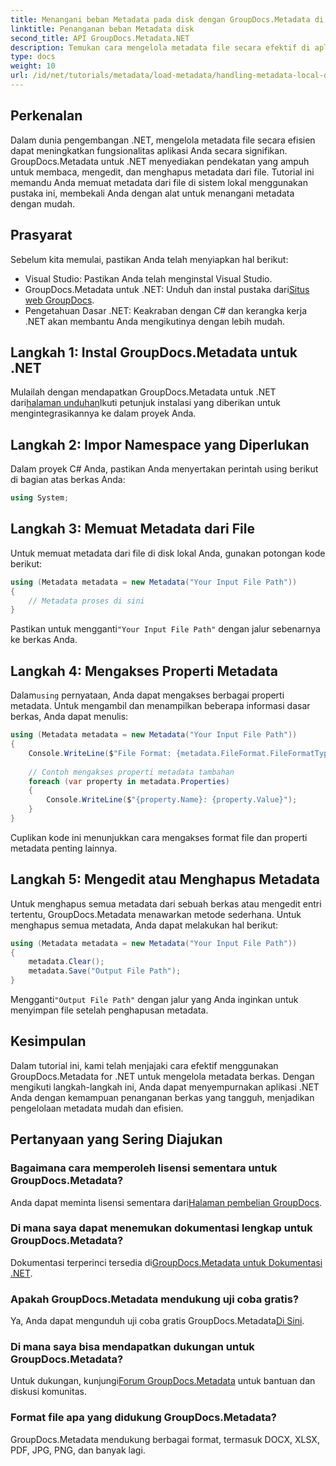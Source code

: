 ```yaml
---
title: Menangani beban Metadata pada disk dengan GroupDocs.Metadata di .NET
linktitle: Penanganan beban Metadata disk
second_title: API GroupDocs.Metadata.NET
description: Temukan cara mengelola metadata file secara efektif di aplikasi .NET Anda menggunakan GroupDocs.Metadata. Panduan lengkap ini memandu Anda melalui proses instalasi, mengakses properti metadata.
type: docs
weight: 10
url: /id/net/tutorials/metadata/load-metadata/handling-metadata-local-disk/
---
```

## Perkenalan

Dalam dunia pengembangan .NET, mengelola metadata file secara efisien dapat meningkatkan fungsionalitas aplikasi Anda secara signifikan. GroupDocs.Metadata untuk .NET menyediakan pendekatan yang ampuh untuk membaca, mengedit, dan menghapus metadata dari file. Tutorial ini memandu Anda memuat metadata dari file di sistem lokal menggunakan pustaka ini, membekali Anda dengan alat untuk menangani metadata dengan mudah.

## Prasyarat

Sebelum kita memulai, pastikan Anda telah menyiapkan hal berikut:

- Visual Studio: Pastikan Anda telah menginstal Visual Studio.
-  GroupDocs.Metadata untuk .NET: Unduh dan instal pustaka dari[Situs web GroupDocs](https://releases.groupdocs.com/metadata/net/).
- Pengetahuan Dasar .NET: Keakraban dengan C# dan kerangka kerja .NET akan membantu Anda mengikutinya dengan lebih mudah.

## Langkah 1: Instal GroupDocs.Metadata untuk .NET

 Mulailah dengan mendapatkan GroupDocs.Metadata untuk .NET dari[halaman unduhan](https://releases.groupdocs.com/metadata/net/)Ikuti petunjuk instalasi yang diberikan untuk mengintegrasikannya ke dalam proyek Anda.

## Langkah 2: Impor Namespace yang Diperlukan

Dalam proyek C# Anda, pastikan Anda menyertakan perintah using berikut di bagian atas berkas Anda:

```csharp
using System;
```

## Langkah 3: Memuat Metadata dari File

Untuk memuat metadata dari file di disk lokal Anda, gunakan potongan kode berikut:

```csharp
using (Metadata metadata = new Metadata("Your Input File Path"))
{
    // Metadata proses di sini
}
```

 Pastikan untuk mengganti`"Your Input File Path"` dengan jalur sebenarnya ke berkas Anda.

## Langkah 4: Mengakses Properti Metadata

 Dalam`using` pernyataan, Anda dapat mengakses berbagai properti metadata. Untuk mengambil dan menampilkan beberapa informasi dasar berkas, Anda dapat menulis:

```csharp
using (Metadata metadata = new Metadata("Your Input File Path"))
{
    Console.WriteLine($"File Format: {metadata.FileFormat.FileFormatType}");
    
    // Contoh mengakses properti metadata tambahan
    foreach (var property in metadata.Properties)
    {
        Console.WriteLine($"{property.Name}: {property.Value}");
    }
}
```

Cuplikan kode ini menunjukkan cara mengakses format file dan properti metadata penting lainnya. 

## Langkah 5: Mengedit atau Menghapus Metadata

Untuk menghapus semua metadata dari sebuah berkas atau mengedit entri tertentu, GroupDocs.Metadata menawarkan metode sederhana. Untuk menghapus semua metadata, Anda dapat melakukan hal berikut:

```csharp
using (Metadata metadata = new Metadata("Your Input File Path"))
{
    metadata.Clear();
    metadata.Save("Output File Path");
}
```

 Mengganti`"Output File Path"` dengan jalur yang Anda inginkan untuk menyimpan file setelah penghapusan metadata.

## Kesimpulan

Dalam tutorial ini, kami telah menjajaki cara efektif menggunakan GroupDocs.Metadata for .NET untuk mengelola metadata berkas. Dengan mengikuti langkah-langkah ini, Anda dapat menyempurnakan aplikasi .NET Anda dengan kemampuan penanganan berkas yang tangguh, menjadikan pengelolaan metadata mudah dan efisien.

## Pertanyaan yang Sering Diajukan

### Bagaimana cara memperoleh lisensi sementara untuk GroupDocs.Metadata?
 Anda dapat meminta lisensi sementara dari[Halaman pembelian GroupDocs](https://purchase.groupdocs.com/temporary-license/).

### Di mana saya dapat menemukan dokumentasi lengkap untuk GroupDocs.Metadata?
 Dokumentasi terperinci tersedia di[GroupDocs.Metadata untuk Dokumentasi .NET](https://reference.groupdocs.com/metadata/net/).

### Apakah GroupDocs.Metadata mendukung uji coba gratis?
 Ya, Anda dapat mengunduh uji coba gratis GroupDocs.Metadata[Di Sini](https://releases.groupdocs.com/).

### Di mana saya bisa mendapatkan dukungan untuk GroupDocs.Metadata?
 Untuk dukungan, kunjungi[Forum GroupDocs.Metadata](https://forum.groupdocs.com/c/metadata/14) untuk bantuan dan diskusi komunitas.

### Format file apa yang didukung GroupDocs.Metadata?
GroupDocs.Metadata mendukung berbagai format, termasuk DOCX, XLSX, PDF, JPG, PNG, dan banyak lagi.